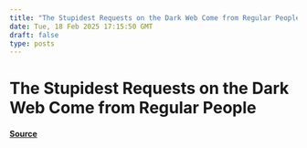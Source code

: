 ```yaml
---
title: "The Stupidest Requests on the Dark Web Come from Regular People"
date: Tue, 18 Feb 2025 17:15:50 GMT
draft: false
type: posts
---
```

# The Stupidest Requests on the Dark Web Come from Regular People









#### [Source](https://hackernoon.com/the-stupidest-requests-on-the-dark-web-come-from-regular-people?source=rss)

